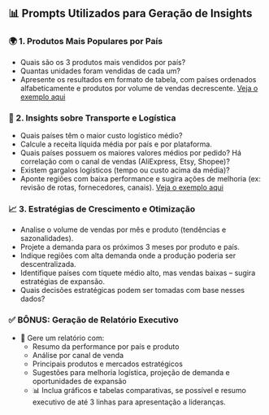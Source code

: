## 📊 Prompts Utilizados para Geração de Insights

### 🌍 1. Produtos Mais Populares por País
- Quais são os 3 produtos mais vendidos por país?
- Quantas unidades foram vendidas de cada um?
- Apresente os resultados em formato de tabela, com países ordenados alfabeticamente e produtos por volume de vendas decrescente.
  [Veja o exemplo aqui](https://github.com/LidianeSouza/analise-vendas-gamesshop-ia/raw/main/images/copilot_prompts.png)

### 🚚 2. Insights sobre Transporte e Logística
- Quais países têm o maior custo logístico médio?
- Calcule a receita líquida média por país e por plataforma.
- Quais países possuem os maiores valores médios por pedido? Há correlação com o canal de vendas (AliExpress, Etsy, Shopee)?
- Existem gargalos logísticos (tempo ou custo acima da média)?
- Aponte regiões com baixa performance e sugira ações de melhoria (ex: revisão de rotas, fornecedores, canais).
  [Veja o exemplo aqui](https://github.com/LidianeSouza/analise-vendas-gamesshop-ia/raw/main/images/copilot_prompts.png)

### 📈 3. Estratégias de Crescimento e Otimização
- Analise o volume de vendas por mês e produto (tendências e sazonalidades).
- Projete a demanda para os próximos 3 meses por produto e país.
- Indique regiões com alta demanda onde a produção poderia ser descentralizada.
- Identifique países com tíquete médio alto, mas vendas baixas – sugira estratégias de expansão.
- Quais decisões estratégicas podem ser tomadas com base nesses dados?

### ✅ BÔNUS: Geração de Relatório Executivo
- 📝 Gere um relatório com:
  - Resumo da performance por país e produto
  - Análise por canal de venda
  - Principais produtos e mercados estratégicos
  - Sugestões para melhoria logística, projeção de demanda e oportunidades de expansão
  - 📊 Inclua gráficos e tabelas comparativas, se possível e resumo executivo de até 3 linhas para apresentação a lideranças.
